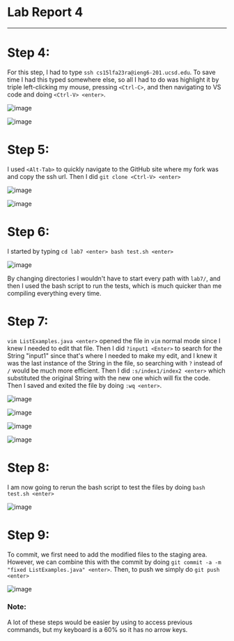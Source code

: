 # Lab Report 4
---
 
# Step 4:

For this step, I had to type `ssh cs15lfa23ra@ieng6-201.ucsd.edu`. To save time I had this typed somewhere else, so all I had to do was highlight it by triple left-clicking my mouse, pressing `<Ctrl-C>`, and then navigating to VS code and doing `<Ctrl-V> <enter>`.

![image](https://github.com/ssarahjackson/cse15l-lab-reports/assets/46005666/2079412f-1a86-49f6-a917-ee9b0210838c)

![image](https://github.com/ssarahjackson/cse15l-lab-reports/assets/46005666/348fb902-7781-4391-99de-56711a0bdfd4)

# Step 5:

I used `<Alt-Tab>` to quickly navigate to the GitHub site where my fork was and copy the ssh url. Then I did `git clone <Ctrl-V> <enter>`

![image](https://github.com/ssarahjackson/cse15l-lab-reports/assets/46005666/365a1b7b-459e-4a58-8380-b4cb85e172c9)

![image](https://github.com/ssarahjackson/cse15l-lab-reports/assets/46005666/bab9b6a5-03eb-46a0-9559-e275eba2e187)

# Step 6:

I started by typing `cd lab7 <enter> bash test.sh <enter>`

![image](https://github.com/ssarahjackson/cse15l-lab-reports/assets/46005666/99ab87a4-aa47-4827-9b0c-60b963d4f245)

By changing directories I wouldn't have to start every path with `lab7/`, and then I used the bash script to run the tests, which is much quicker than me compiling everything every time.

# Step 7:

`vim ListExamples.java <enter>` opened the file in `vim` normal mode since I knew I needed to edit that file. Then I did `?input1 <Enter>` to search for the String "input1" since that's where I needed to make my edit, and I knew it was the last instance of the String in the file, so searching with `?` instead of `/` would be much more efficient. Then 
I did `:s/index1/index2 <enter>` which substituted the original String with the new one which will fix the code. Then I saved and exited the file by doing `:wq <enter>`.

![image](https://github.com/ssarahjackson/cse15l-lab-reports/assets/46005666/f06c5565-bd86-4550-83b4-ad6c9de96c9b)

![image](https://github.com/ssarahjackson/cse15l-lab-reports/assets/46005666/21c15006-babf-4194-b713-528ead8b79e1)

![image](https://github.com/ssarahjackson/cse15l-lab-reports/assets/46005666/61d89d9e-4b4e-448d-85f0-edac2a2c44c5)

![image](https://github.com/ssarahjackson/cse15l-lab-reports/assets/46005666/0c43b3b1-b762-480b-8433-ce310d461a10)

# Step 8: 

I am now going to rerun the bash script to test the files by doing `bash test.sh <enter>`

![image](https://github.com/ssarahjackson/cse15l-lab-reports/assets/46005666/3d691896-e4c5-4d24-8e4b-d88dc70ef4e3)

# Step 9:

To commit, we first need to add the modified files to the staging area. However, we can combine this with the commit by doing `git commit -a -m "fixed ListExamples.java" <enter>`. Then, to push we simply do `git push <enter>`

![image](https://github.com/ssarahjackson/cse15l-lab-reports/assets/46005666/2490bab7-51d2-4944-92f3-bf411d822f3a)

### Note:

A lot of these steps would be easier by using <up> to access previous commands, but my keyboard is a 60% so it has no arrow keys.
